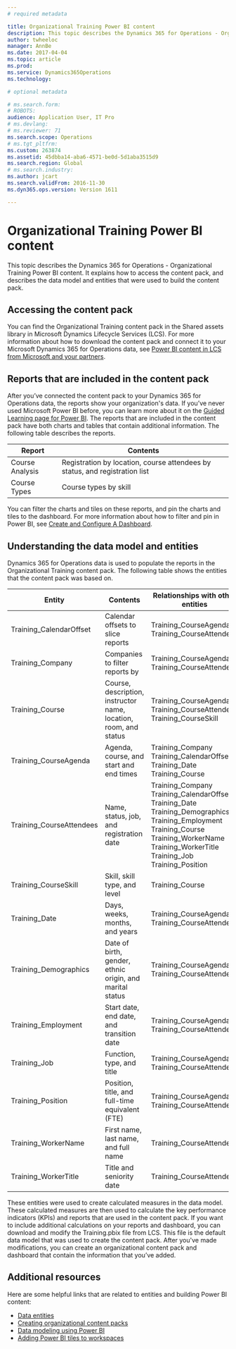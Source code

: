 ```yaml
---
# required metadata

title: Organizational Training Power BI content
description: This topic describes the Dynamics 365 for Operations - Organizational Training Power BI content. It explains how to access the content pack, and describes the data model and entities that were used to build the content pack.
author: twheeloc
manager: AnnBe
ms.date: 2017-04-04
ms.topic: article
ms.prod: 
ms.service: Dynamics365Operations
ms.technology: 

# optional metadata

# ms.search.form: 
# ROBOTS: 
audience: Application User, IT Pro
# ms.devlang: 
# ms.reviewer: 71
ms.search.scope: Operations
# ms.tgt_pltfrm: 
ms.custom: 263874
ms.assetid: 45dbba14-aba6-4571-be0d-5d1aba3515d9
ms.search.region: Global
# ms.search.industry: 
ms.author: jcart
ms.search.validFrom: 2016-11-30
ms.dyn365.ops.version: Version 1611

---
```


# Organizational Training Power BI content

This topic describes the Dynamics 365 for Operations - Organizational Training Power BI content. It explains how to access the content pack, and describes the data model and entities that were used to build the content pack.

Accessing the content pack
--------------------------

You can find the Organizational Training content pack in the Shared assets library in Microsoft Dynamics Lifecycle Services (LCS). For more information about how to download the content pack and connect it to your Microsoft Dynamics 365 for Operations data, see [Power BI content in LCS from Microsoft and your partners](power-bi-content-microsoft-partners.md).

## Reports that are included in the content pack
After you’ve connected the content pack to your Dynamics 365 for Operations data, the reports show your organization's data. If you’ve never used Microsoft Power BI before, you can learn more about it on the [Guided Learning page for Power BI](https://powerbi.microsoft.com/en-us/guided-learning/?WT.mc_id=PBIService_GetData). The reports that are included in the content pack have both charts and tables that contain additional information. The following table describes the reports.

| Report          | Contents                                                                    |
|-----------------|-----------------------------------------------------------------------------|
| Course Analysis | Registration by location, course attendees by status, and registration list |
| Course Types    | Course types by skill                                                       |

You can filter the charts and tiles on these reports, and pin the charts and tiles to the dashboard. For more information about how to filter and pin in Power BI, see [Create and Configure A Dashboard](https://powerbi.microsoft.com/en-us/guided-learning/powerbi-learning-4-2-create-configure-dashboards).

## Understanding the data model and entities
Dynamics 365 for Operations data is used to populate the reports in the Organizational Training content pack. The following table shows the entities that the content pack was based on.

| Entity                    | Contents                                                         | Relationships with other entities                                                                                                                                                                  |
|---------------------------|------------------------------------------------------------------|----------------------------------------------------------------------------------------------------------------------------------------------------------------------------------------------------|
| Training\_CalendarOffset  | Calendar offsets to slice reports                                | Training\_CourseAgenda Training\_CourseAttendees                                                                                                                                                   |
| Training\_Company         | Companies to filter reports by                                   | Training\_CourseAgenda Training\_CourseAttendees                                                                                                                                                   |
| Training\_Course          | Course, description, instructor name, location, room, and status | Training\_CourseAgenda Training\_CourseAttendees Training\_CourseSkill                                                                                                                             |
| Training\_CourseAgenda    | Agenda, course, and start and end times                          | Training\_Company Training\_CalendarOffset Training\_Date Training\_Course                                                                                                                         |
| Training\_CourseAttendees | Name, status, job, and registration date                         | Training\_Company Training\_CalendarOffset Training\_Date Training\_Demographics Training\_Employment Training\_Course Training\_WorkerName Training\_WorkerTitle Training\_Job Training\_Position |
| Training\_CourseSkill     | Skill, skill type, and level                                     | Training\_Course                                                                                                                                                                                   |
| Training\_Date            | Days, weeks, months, and years                                   | Training\_CourseAgenda Training\_CourseAttendees                                                                                                                                                   |
| Training\_Demographics    | Date of birth, gender, ethnic origin, and marital status         | Training\_CourseAgenda Training\_CourseAttendees                                                                                                                                                   |
| Training\_Employment      | Start date, end date, and transition date                        | Training\_CourseAgenda Training\_CourseAttendees                                                                                                                                                   |
| Training\_Job             | Function, type, and title                                        | Training\_CourseAgenda Training\_CourseAttendees                                                                                                                                                   |
| Training\_Position        | Position, title, and full-time equivalent (FTE)                  | Training\_CourseAgenda Training\_CourseAttendees                                                                                                                                                   |
| Training\_WorkerName      | First name, last name, and full name                             | Training\_CourseAttendees                                                                                                                                                                          |
| Training\_WorkerTitle     | Title and seniority date                                         | Training\_CourseAttendees                                                                                                                                                                          |

These entities were used to create calculated measures in the data model. These calculated measures are then used to calculate the key performance indicators (KPIs) and reports that are used in the content pack. If you want to include additional calculations on your reports and dashboard, you can download and modify the Training.pbix file from LCS. This file is the default data model that was used to create the content pack. After you've made modifications, you can create an organizational content pack and dashboard that contain the information that you’ve added.

## Additional resources
Here are some helpful links that are related to entities and building Power BI content:

-   [Data entities](https://blogs.msdn.microsoft.com/dynamicsaxbi/2016/06/09/power-bi-integration-with-entity-store-in-dynamics-ax-7-may-update/)
-   [Creating organizational content packs](https://powerbi.microsoft.com/en-us/documentation/powerbi-service-organizational-content-packs-introduction/)
-   [Data modeling using Power BI](https://powerbi.microsoft.com/en-us/guided-learning/powerbi-learning-2-1-intro-modeling-data)
-   [Adding Power BI tiles to workspaces](https://blogs.msdn.microsoft.com/dynamicsaxbi/2016/07/06/pinning-power-bi-reports-to-dynamics-ax-client/)



